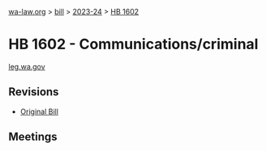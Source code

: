 [wa-law.org](/) > [bill](/bill/) > [2023-24](/bill/2023-24/) > [HB 1602](/bill/2023-24/hb/1602/)

# HB 1602 - Communications/criminal
[leg.wa.gov](https://app.leg.wa.gov/billsummary?BillNumber=1602&Year=2023&Initiative=false)

## Revisions
* [Original Bill](1/)

## Meetings